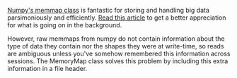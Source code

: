 [Numpy's memmap class](https://docs.scipy.org/doc/numpy/reference/generated/numpy.memmap.html) is fantastic for storing and handling big data parsimoniously and efficiently. [Read this article](https://manybutfinite.com/post/page-cache-the-affair-between-memory-and-files/) to get a better appreciation for what is going on in the background.

However, raw memmaps from numpy do not contain information about the type of data they contain nor the shapes they were at write-time, so reads are ambiguous unless you've somehow remembered this information across sessions. The MemoryMap class solves this problem by including this extra information in a file header.
